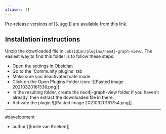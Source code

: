 ```yaml
---
aliases: []
---
```


Pre-release versions of [[Juggl]] are available [from this link](https://www.dropbox.com/s/i285vzhqrax8pdv/v0.3.0%20rc1.zip?dl=0).

## Installation instructions
Unzip the downloaded file in `.obsidian/plugins/neo4j-graph-view/`. The easiest way to find this folder is to follow these steps:
- Open the settings in Obsidian
- Go to the 'Community plugins' tab
- Make sure you deactivated safe mode
- Click on the Open Plugins Folder icon: ![[Pasted image 20210320161536.png]]
- In the resulting folder, create the neo4j-graph-view folder if you haven't already, then extract the downloaded file in there.
- Activate the plugin ![[Pasted image 20210320161754.png]]

--- 
#development 
- author [[Emile van Krieken]]